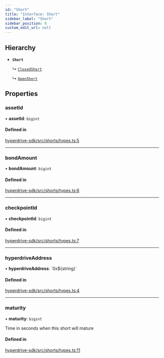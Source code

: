 ```yaml
---
id: "Short"
title: "Interface: Short"
sidebar_label: "Short"
sidebar_position: 0
custom_edit_url: null
---
```


## Hierarchy

- **`Short`**

  ↳ [`ClosedShort`](ClosedShort.md)

  ↳ [`OpenShort`](OpenShort.md)

## Properties

### assetId

• **assetId**: `bigint`

#### Defined in

[hyperdrive-sdk/src/shorts/types.ts:5](https://github.com/delvtech/hyperdrive-monorepo/blob/05d4ad8/packages/hyperdrive-sdk/src/shorts/types.ts#L5)

___

### bondAmount

• **bondAmount**: `bigint`

#### Defined in

[hyperdrive-sdk/src/shorts/types.ts:6](https://github.com/delvtech/hyperdrive-monorepo/blob/05d4ad8/packages/hyperdrive-sdk/src/shorts/types.ts#L6)

___

### checkpointId

• **checkpointId**: `bigint`

#### Defined in

[hyperdrive-sdk/src/shorts/types.ts:7](https://github.com/delvtech/hyperdrive-monorepo/blob/05d4ad8/packages/hyperdrive-sdk/src/shorts/types.ts#L7)

___

### hyperdriveAddress

• **hyperdriveAddress**: \`0x${string}\`

#### Defined in

[hyperdrive-sdk/src/shorts/types.ts:4](https://github.com/delvtech/hyperdrive-monorepo/blob/05d4ad8/packages/hyperdrive-sdk/src/shorts/types.ts#L4)

___

### maturity

• **maturity**: `bigint`

Time in seconds when this short will mature

#### Defined in

[hyperdrive-sdk/src/shorts/types.ts:11](https://github.com/delvtech/hyperdrive-monorepo/blob/05d4ad8/packages/hyperdrive-sdk/src/shorts/types.ts#L11)
